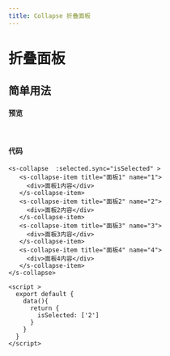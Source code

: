 ```yaml
---
title: Collapse 折叠面板
---
```


# 折叠面板

## 简单用法

#### 预览 
&nbsp;
<ClientOnly>
<collapse-demos></collapse-demos>
</ClientOnly>

#### 代码
```vue
<s-collapse  :selected.sync="isSelected" >
   <s-collapse-item title="面板1" name="1">
     <div>面板1内容</div>
   </s-collapse-item>
   <s-collapse-item title="面板2" name="2">
     <div>面板2内容</div>
   </s-collapse-item>
   <s-collapse-item title="面板3" name="3">
     <div>面板3内容</div>
   </s-collapse-item>
   <s-collapse-item title="面板4" name="4">
     <div>面板4内容</div>
   </s-collapse-item>
</s-collapse>

<script >
  export default {
    data(){
      return {
        isSelected: ['2']
      }
    }
  }
</script>

```
